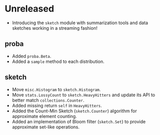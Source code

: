 # Unreleased

- Introducing the `sketch` module with summarization tools and data sketches working in a streaming fashion!

## proba

- Added `proba.Beta`.
- Added a `sample` method to each distribution.

## sketch

- Move `misc.Histogram` to `sketch.Histogram`.
- Move `stats.LossyCount` to `sketch.HeavyHitters` and update its API to better match `collections.Counter`.
- Added missing return `self` in `HeavyHitters`.
- Added the Count-Min Sketch (`sketch.Counter`) algorithm for approximate element counting.
- Added an implementation of Bloom filter (`sketch.Set`) to provide approximate set-like operations.
